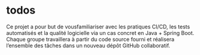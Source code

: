 # todos
Ce projet a pour but de vousfamiliariser avec les pratiques CI/CD, les tests automatisés et la qualité logicielle via un cas concret en Java + Spring Boot.  Chaque groupe travaillera à partir du code source fourni et réalisera l’ensemble des tâches dans un nouveau dépôt GitHub collaboratif.
